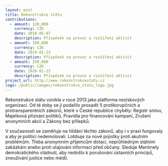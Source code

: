```yaml
---
layout: post
title: Rekonstrukce státu
contributions:
  - amount: 120,000
    currency: CZK
    date: 2018-05-07
    description: Příspěvek na provoz a rozšíření aktivit
  - amount: 160,000
    currency: CZK
    date: 2019-01-23
    description: Příspěvek na provoz a rozšíření aktivit
  - amount: 250,000
    currency: CZK
    date: 2020-01-23
    description: Příspěvek na provoz a rozšíření aktivit
project_url: http://www.rekonstrukcestatu.cz
logo: /public/images/rekonstrukce_statu_logo.jpg
---
```


Rekonstrukce státu vznikla v roce 2013 jako platforma neziskových organizací. Od té doby se jí podařilo prosadit 5 protikorupčních a protransparentních zákonů, které v České republice chyběly: Registr smluv, Majetková přiznání politiků, Pravidla pro financování kampaní, Zrušení anonymních akcií a Zákony bez přílepků.

V současnosti se zaměřuje na hlídání těchto zákonů, aby i v praxi fungovaly a aby je politici nedemolovali. Lobbuje za nové pojistky proti akutním problémům. Třeba anonymním příjemcům dotací, neprůhledným státním zakázkám anebo proti utajování informací před občany. Sleduje Mantinely demokratického vládnutí, aby nedošlo k porušování ústavních principů, zneužívání justice nebo médií.
